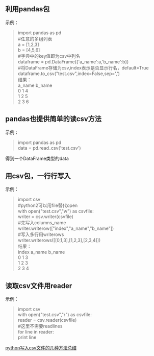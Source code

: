 ## 利用pandas包
示例：  
> import pandas as pd  
#任意的多组列表  
a = [1,2,3]  
b = [4,5,6]       
#字典中的key值即为csv中列名  
dataframe = pd.DataFrame({'a_name':a,'b_name':b})  
#将DataFrame存储为csv,index表示是否显示行名，default=True  
dataframe.to_csv("test.csv",index=False,sep=',')  
结果：  
   a_name  b_name  
0       1       4  
1       2       5  
2       3       6  

## pandas也提供简单的读csv方法
示例：  
> import pandas as pd  
data = pd.read_csv('test.csv')  

得到一个DataFrame类型的data
## 用csv包，一行行写入
示例：  
> import csv  
#python2可以用file替代open  
with open("test.csv","w") as csvfile:   
  writer = csv.writer(csvfile)  
  #先写入columns_name  
  writer.writerow(["index","a_name","b_name"])  
  #写入多行用writerows  
  writer.writerows([[0,1,3],[1,2,3],[2,3,4]])  
结果：  
index   a_name  b_name  
0       1       3  
1       2       3  
2       3       4  
## 读取csv文件用reader
示例：  
> import csv  
with open("test.csv","r") as csvfile:  
    reader = csv.reader(csvfile)  
    #这里不需要readlines  
    for line in reader:  
        print line  
        
 [python写入csv文件的几种方法总结](https://blog.csdn.net/waple_0820/article/details/70049953)
